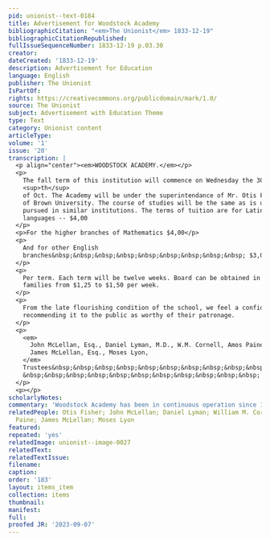 ```yaml
---
pid: unionist--text-0184
title: Advertisement for Woodstock Academy
bibliographicCitation: "<em>The Unionist</em> 1833-12-19"
bibliographicCitationRepublished: 
fullIssueSequenceNumber: 1833-12-19 p.03.30
creator: 
dateCreated: '1833-12-19'
description: Advertisement for Education
language: English
publisher: The Unionist
IsPartOf: 
rights: https://creativecommons.org/publicdomain/mark/1.0/
source: The Unionist
subject: Advertisement with Education Theme
type: Text
category: Unionist content
articleType: 
volume: '1'
issue: '20'
transcription: |
  <p align="center"><em>WOODSTOCK ACADEMY.</em></p>
  <p>
    The fall term of this institution will commence on Wednesday the 30
    <sup>th</sup>
    of Oct. The Academy will be under the superintendance of Mr. Otis Fisher late
    of Brown University. The course of studies will be the same as is usually
    pursued in similar institutions. The terms of tuition are for Latin and Greek
    languages -- $4,00
  </p>
  <p>For the higher branches of Mathematics $4,00</p>
  <p>
    And for other English
    branches&nbsp;&nbsp;&nbsp;&nbsp;&nbsp;&nbsp;&nbsp;&nbsp;&nbsp; $3,00
  </p>
  <p>
    Per term. Each term will be twelve weeks. Board can be obtained in good
    families from $1,25 to $1,50 per week.
  </p>
  <p>
    From the late flourishing condition of the school, we feel a confidence in
    recommending it to the public as worthy of their patronage.
  </p>
  <p>
    <em>
      John McLellan, Esq., Daniel Lyman, M.D., W.M. Cornell, Amos Paine, Esq.
      James McLellan, Esq., Moses Lyon,
    </em>
    Trustees&nbsp;&nbsp;&nbsp;&nbsp;&nbsp;&nbsp;&nbsp;&nbsp;&nbsp;&nbsp;&nbsp;&nbsp;&nbsp;&nbsp;&nbsp;&nbsp;&nbsp;&nbsp;&nbsp;&nbsp;&nbsp;&nbsp;&nbsp;&nbsp;&nbsp;&nbsp;&nbsp;&nbsp;&nbsp;&nbsp;&nbsp;&nbsp;&nbsp;&nbsp;&nbsp;&nbsp;&nbsp;&nbsp;
    &nbsp;&nbsp;&nbsp;&nbsp;&nbsp;&nbsp;&nbsp;&nbsp;&nbsp;&nbsp;&nbsp; 14
  </p>
  <p></p>
scholarlyNotes: 
commentary: 'Woodstock Academy has been in continuous operation since 1801; https://www.woodstockacademy.org/about/history '
relatedPeople: Otis Fisher; John McLellan; Daniel Lyman; William M. Cornell; Amos
  Paine; James McLellan; Moses Lyon
featured: 
repeated: 'yes'
relatedImage: unionist--image-0027
relatedText: 
relatedTextIssue: 
filename: 
caption: 
order: '183'
layout: items_item
collection: items
thumbnail: 
manifest: 
full: 
proofed JR: '2023-09-07'
---
```


